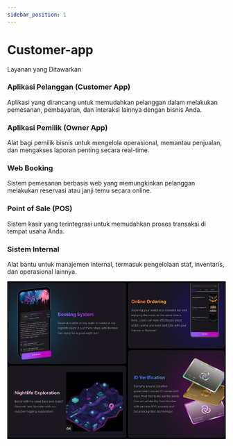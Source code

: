 ```yaml
---
sidebar_position: 1
---
```


# Customer-app

Layanan yang Ditawarkan

### Aplikasi Pelanggan (Customer App)
Aplikasi yang dirancang untuk memudahkan pelanggan dalam melakukan pemesanan, pembayaran, dan interaksi lainnya dengan bisnis Anda.

### Aplikasi Pemilik (Owner App)
Alat bagi pemilik bisnis untuk mengelola operasional, memantau penjualan, dan mengakses laporan penting secara real-time.

### Web Booking
Sistem pemesanan berbasis web yang memungkinkan pelanggan melakukan reservasi atau janji temu secara online.

### Point of Sale (POS)
Sistem kasir yang terintegrasi untuk memudahkan proses transaksi di tempat usaha Anda.

### Sistem Internal
Alat bantu untuk manajemen internal, termasuk pengelolaan staf, inventaris, dan operasional lainnya.

![Example banner](authentication/img/bomber-app.png)
